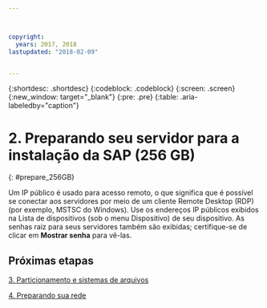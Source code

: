 ```yaml
---



copyright:
  years: 2017, 2018
lastupdated: "2018-02-09"


---
```


{:shortdesc: .shortdesc}
{:codeblock: .codeblock}
{:screen: .screen}
{:new_window: target="_blank"}
{:pre: .pre}
{:table: .aria-labeledby="caption"}

# 2. Preparando seu servidor para a instalação da SAP (256 GB)
{: #prepare_256GB}

Um IP público é usado para acesso remoto, o que significa que é possível se conectar aos servidores por meio de um cliente Remote Desktop (RDP) (por exemplo, MSTSC do Windows). Use os endereços IP públicos exibidos na Lista de dispositivos (sob o menu Dispositivo) de seu dispositivo. As senhas raiz para seus servidores também são exibidas; certifique-se de clicar em **Mostrar senha** para vê-las.

## Próximas etapas

 [3. Particionamento e sistemas de arquivos](/docs/infrastructure/sap-netweaver-ms-qrg/ms-partition-256GB.html#partition-256GB)
 
 [4. Preparando sua rede](/docs/infrastructure/sap-netweaver-ms-qrg/ms-prepare-network.html#network)
